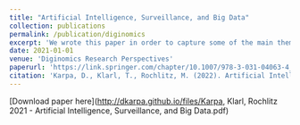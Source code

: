 ```yaml
---
title: "Artificial Intelligence, Surveillance, and Big Data"
collection: publications
permalink: /publication/diginomics
excerpt: 'We wrote this paper in order to capture some of the main themes in the literature regarding AI and political control. Additionally, we formulated a couple of new hypotheses with respect to future developments in an<i> AI race </i>between the US and China, in particular focussing on the role of creativity for research.'
date: 2021-01-01
venue: 'Diginomics Research Perspectives'
paperurl: 'https://link.springer.com/chapter/10.1007/978-3-031-04063-4_8'
citation: 'Karpa, D., Klarl, T., Rochlitz, M. (2022). Artificial Intelligence, Surveillance, and Big Data. In: Hornuf, L. (eds) Diginomics Research Perspectives. Advanced Studies in Diginomics and Digitalization. Springer, Cham. https://doi.org/10.1007/978-3-031-04063-4_8'
---
```

[Download paper here](http://dkarpa.github.io/files/Karpa, Klarl, Rochlitz 2021 - Artificial Intelligence, Surveillance, and Big Data.pdf)